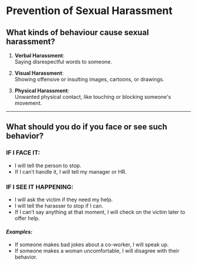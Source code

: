 # Prevention of Sexual Harassment

## What kinds of behaviour cause sexual harassment?

1. **Verbal Harassment**:  
   Saying disrespectful words to someone.  

2. **Visual Harassment**:  
   Showing offensive or insulting images, cartoons, or drawings.  

3. **Physical Harassment**:  
   Unwanted physical contact, like touching or blocking someone's movement.  

---

## What should you do if you face or see such behavior?

### IF I FACE IT:
- I will tell the person to stop.
- If I can’t handle it, I will tell my manager or HR.

### IF I SEE IT HAPPENING:
- I will ask the victim if they need my help.  
- I will tell the harasser to stop if I can.  
- If I can’t say anything at that moment, I will check on the victim later to offer help.  

#### *Examples:*
- If someone makes bad jokes about a co-worker, I will speak up.  
- If someone makes a woman uncomfortable, I will disagree with their behavior.
